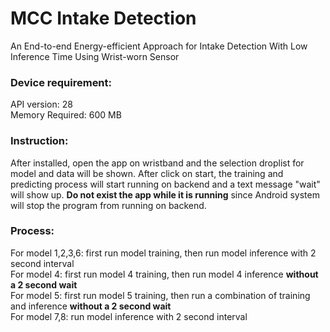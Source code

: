 # MCC Intake Detection
An End-to-end Energy-efficient Approach for Intake Detection With Low Inference Time Using Wrist-worn Sensor
 
### Device requirement:
API version: 28 <br>
Memory Required: 600 MB <br>

### Instruction:
After installed, open the app on wristband and the selection droplist for model and data will be shown. After click on start, the training and predicting process will start running on backend and a text message "wait" will show up. <b>Do not exist the app while it is running</b> since Android system will stop the program from running on backend. 

### Process: 
For model 1,2,3,6: first run model training, then run model inference with 2 second interval<br>
For model 4: first run model 4 training, then run model 4 inference <b>without a 2 second wait</b><br>
For model 5: first run model 5 training, then run a combination of training and inference <b>without a 2 second wait</b><br>
For model 7,8: run model inference with 2 second interval<br>
